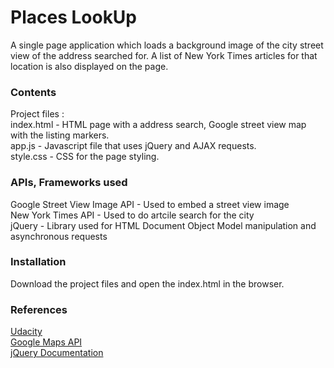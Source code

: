 # Places LookUp
A single page application which loads a background image of the city street view of the address searched for. A list of New York Times articles for that location is also displayed on the page.


### Contents
Project files : <br/>
index.html - HTML page with a address search, Google street view map with the listing markers.<br/>
app.js - Javascript file that uses jQuery and AJAX requests.<br/>
style.css - CSS for the page styling.</br>

### APIs, Frameworks used
Google Street View Image API - Used to embed a street view image</br>
New York Times API - Used to do artcile search for the city</br>
jQuery - Library used for HTML Document Object Model manipulation and asynchronous requests


### Installation
Download the project files and open the index.html in the browser.


### References
[Udacity](https://www.udacity.com/course/intro-to-ajax--ud110)</br>
[Google Maps API](https://developers.google.com/maps/documentation/streetview/intro)</br>
[jQuery Documentation](http://api.jquery.com)


